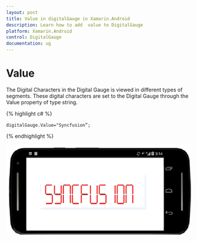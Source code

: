 ```yaml
---
layout: post
title: Value in digitalGauge in Xamarin.Android
description: Learn how to add  value to DigitalGauge
platform: Xamarin.Android
control: DigitalGauge
documentation: ug
---
```


# Value

The Digital Characters in the Digital Gauge is viewed in different types of segments. These digital characters are set to the Digital Gauge through the Value property of type string.

{% highlight c# %}

	digitalGauge.Value="Syncfusion”;

{% endhighlight %}

![](images/Value.png)